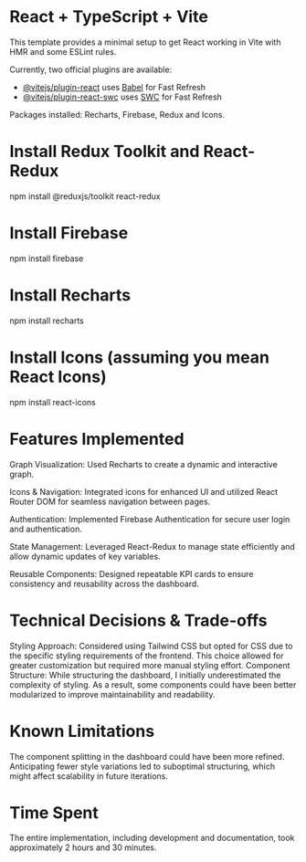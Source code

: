 # React + TypeScript + Vite

This template provides a minimal setup to get React working in Vite with HMR and some ESLint rules.

Currently, two official plugins are available:

- [@vitejs/plugin-react](https://github.com/vitejs/vite-plugin-react/blob/main/packages/plugin-react/README.md) uses [Babel](https://babeljs.io/) for Fast Refresh
- [@vitejs/plugin-react-swc](https://github.com/vitejs/vite-plugin-react-swc) uses [SWC](https://swc.rs/) for Fast Refresh

Packages installed:
Recharts, Firebase, Redux and Icons.
# Install Redux Toolkit and React-Redux
npm install @reduxjs/toolkit react-redux

# Install Firebase
npm install firebase

# Install Recharts
npm install recharts

# Install Icons (assuming you mean React Icons)
npm install react-icons



# Features Implemented

Graph Visualization: Used Recharts to create a dynamic and interactive graph.

Icons & Navigation: Integrated icons for enhanced UI and utilized React Router DOM for seamless navigation between pages.

Authentication: Implemented Firebase Authentication for secure user login and authentication.

State Management: Leveraged React-Redux to manage state efficiently and allow dynamic updates of key variables.

Reusable Components: Designed repeatable KPI cards to ensure consistency and reusability across the dashboard.

# Technical Decisions & Trade-offs
Styling Approach: Considered using Tailwind CSS but opted for CSS due to the specific styling requirements of the frontend. This choice allowed for greater customization but required more manual styling effort.
Component Structure: While structuring the dashboard, I initially underestimated the complexity of styling. As a result, some components could have been better modularized to improve maintainability and readability.

# Known Limitations
The component splitting in the dashboard could have been more refined. Anticipating fewer style variations led to suboptimal structuring, which might affect scalability in future iterations.

# Time Spent
The entire implementation, including development and documentation, took approximately 2 hours and 30 minutes.
